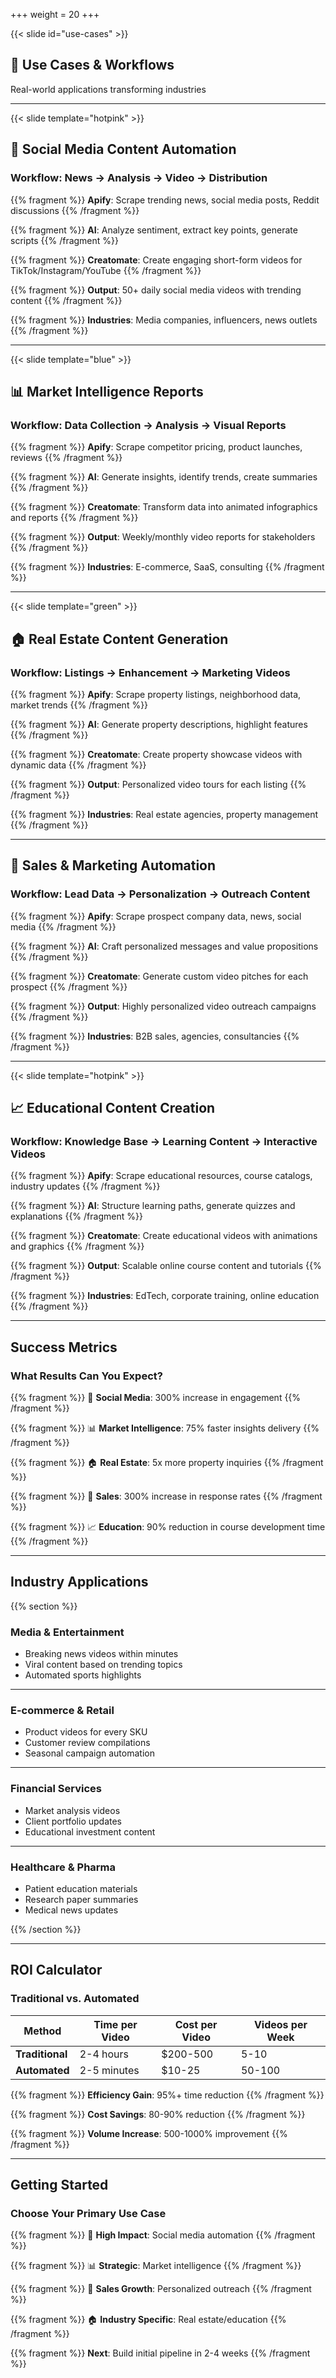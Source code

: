 +++
weight = 20
+++

{{< slide id="use-cases" >}}

## 🎯 Use Cases & Workflows

Real-world applications transforming industries

---

{{< slide template="hotpink" >}}

## 🎯 Social Media Content Automation

### Workflow: News → Analysis → Video → Distribution

{{% fragment %}}
**Apify**: Scrape trending news, social media posts, Reddit discussions
{{% /fragment %}}

{{% fragment %}}
**AI**: Analyze sentiment, extract key points, generate scripts
{{% /fragment %}}

{{% fragment %}}
**Creatomate**: Create engaging short-form videos for TikTok/Instagram/YouTube
{{% /fragment %}}

{{% fragment %}}
**Output**: 50+ daily social media videos with trending content
{{% /fragment %}}

{{% fragment %}}
**Industries**: Media companies, influencers, news outlets
{{% /fragment %}}

---

{{< slide template="blue" >}}

## 📊 Market Intelligence Reports

### Workflow: Data Collection → Analysis → Visual Reports

{{% fragment %}}
**Apify**: Scrape competitor pricing, product launches, reviews
{{% /fragment %}}

{{% fragment %}}
**AI**: Generate insights, identify trends, create summaries
{{% /fragment %}}

{{% fragment %}}
**Creatomate**: Transform data into animated infographics and reports
{{% /fragment %}}

{{% fragment %}}
**Output**: Weekly/monthly video reports for stakeholders
{{% /fragment %}}

{{% fragment %}}
**Industries**: E-commerce, SaaS, consulting
{{% /fragment %}}

---

{{< slide template="green" >}}

## 🏠 Real Estate Content Generation

### Workflow: Listings → Enhancement → Marketing Videos

{{% fragment %}}
**Apify**: Scrape property listings, neighborhood data, market trends
{{% /fragment %}}

{{% fragment %}}
**AI**: Generate property descriptions, highlight features
{{% /fragment %}}

{{% fragment %}}
**Creatomate**: Create property showcase videos with dynamic data
{{% /fragment %}}

{{% fragment %}}
**Output**: Personalized video tours for each listing
{{% /fragment %}}

{{% fragment %}}
**Industries**: Real estate agencies, property management
{{% /fragment %}}

---

## 💼 Sales & Marketing Automation

### Workflow: Lead Data → Personalization → Outreach Content

{{% fragment %}}
**Apify**: Scrape prospect company data, news, social media
{{% /fragment %}}

{{% fragment %}}
**AI**: Craft personalized messages and value propositions
{{% /fragment %}}

{{% fragment %}}
**Creatomate**: Generate custom video pitches for each prospect
{{% /fragment %}}

{{% fragment %}}
**Output**: Highly personalized video outreach campaigns
{{% /fragment %}}

{{% fragment %}}
**Industries**: B2B sales, agencies, consultancies
{{% /fragment %}}

---

{{< slide template="hotpink" >}}

## 📈 Educational Content Creation

### Workflow: Knowledge Base → Learning Content → Interactive Videos

{{% fragment %}}
**Apify**: Scrape educational resources, course catalogs, industry updates
{{% /fragment %}}

{{% fragment %}}
**AI**: Structure learning paths, generate quizzes and explanations
{{% /fragment %}}

{{% fragment %}}
**Creatomate**: Create educational videos with animations and graphics
{{% /fragment %}}

{{% fragment %}}
**Output**: Scalable online course content and tutorials
{{% /fragment %}}

{{% fragment %}}
**Industries**: EdTech, corporate training, online education
{{% /fragment %}}

---

## Success Metrics

### What Results Can You Expect?

{{% fragment %}}
📱 **Social Media**: 300% increase in engagement
{{% /fragment %}}

{{% fragment %}}
📊 **Market Intelligence**: 75% faster insights delivery
{{% /fragment %}}

{{% fragment %}}
🏠 **Real Estate**: 5x more property inquiries
{{% /fragment %}}

{{% fragment %}}
💼 **Sales**: 300% increase in response rates
{{% /fragment %}}

{{% fragment %}}
📈 **Education**: 90% reduction in course development time
{{% /fragment %}}

---

## Industry Applications

{{% section %}}

### Media & Entertainment
- Breaking news videos within minutes
- Viral content based on trending topics
- Automated sports highlights

---

### E-commerce & Retail
- Product videos for every SKU
- Customer review compilations
- Seasonal campaign automation

---

### Financial Services
- Market analysis videos
- Client portfolio updates
- Educational investment content

---

### Healthcare & Pharma
- Patient education materials
- Research paper summaries
- Medical news updates

{{% /section %}}

---

## ROI Calculator

### Traditional vs. Automated

| Method | Time per Video | Cost per Video | Videos per Week |
|--------|---------------|----------------|-----------------|
| **Traditional** | 2-4 hours | $200-500 | 5-10 |
| **Automated** | 2-5 minutes | $10-25 | 50-100 |

{{% fragment %}}
**Efficiency Gain**: 95%+ time reduction
{{% /fragment %}}

{{% fragment %}}
**Cost Savings**: 80-90% reduction
{{% /fragment %}}

{{% fragment %}}
**Volume Increase**: 500-1000% improvement
{{% /fragment %}}

---

## Getting Started

### Choose Your Primary Use Case

{{% fragment %}}
🎯 **High Impact**: Social media automation
{{% /fragment %}}

{{% fragment %}}
📊 **Strategic**: Market intelligence
{{% /fragment %}}

{{% fragment %}}
💼 **Sales Growth**: Personalized outreach
{{% /fragment %}}

{{% fragment %}}
🏠 **Industry Specific**: Real estate/education
{{% /fragment %}}

{{% fragment %}}
**Next**: Build initial pipeline in 2-4 weeks
{{% /fragment %}}